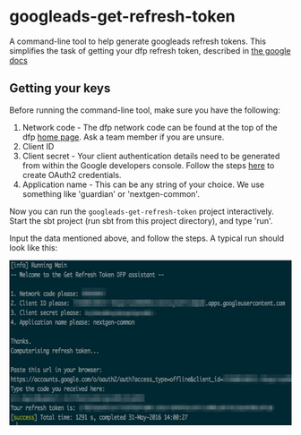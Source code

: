 # googleads-get-refresh-token
A command-line tool to help generate googleads refresh tokens. This simplifies the task of getting your dfp refresh token, described in [the google docs](https://developers.google.com/doubleclick-publishers/docs/start#signup)

## Getting your keys

Before running the command-line tool, make sure you have the following:

1. Network code - The dfp network code can be found at the top of the dfp [home page](https://www.google.com/dfp). Ask a team member if you are unsure.
2. Client ID
3. Client secret - Your client authentication details need to be generated from within the Google developers console. Follow the steps [here](https://developers.google.com/doubleclick-publishers/docs/authentication#1_determine_your_authentication_type) to create OAuth2 credentials.
4. Application name - This can be any string of your choice. We use something like 'guardian' or 'nextgen-common'.

Now you can run the `googleads-get-refresh-token` project interactively. Start the sbt project (run sbt from this project directory), and type 'run'.

Input the data mentioned above, and follow the steps. A typical run should look like this:

<img src="docs/example-run.jpg" alt="example run" width="670px" height="295px" />




